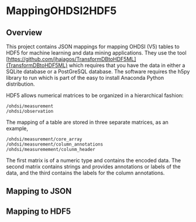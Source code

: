# MappingOHDSI2HDF5

## Overview

This project contains  JSON mappings for mapping OHDSI (V5) tables to HDF5 
for machine learning and data mining applications. They use the tool 
[https://github.com/jhajagos/TransformDBtoHDF5ML](TransformDBtoHDF5ML) 
which requires that you have the data in either a SQLite database or a PostGreSQL database.
The software requires the h5py library to run which is part of the easy to 
install Anaconda Python distribution.

HDF5 allows numerical matrices to be organized in a hierarchical fashion:
```
/ohdsi/measurement
/ohdsi/observation
```

The mapping of a table are stored in three separate matrices, as an example,
```
/ohdsi/measurement/core_array
/ohdsi/measurement/column_annotations
/ohdsi/measuremement/colunm_header
```
The first matrix is of a numeric type and contains the encoded data. 
The second matrix contains strings and provides annotations or labels of the 
data, and the third contains the labels for the column annotations.

## Mapping to JSON


## Mapping to HDF5